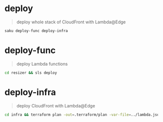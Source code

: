 # deploy
> deploy whole stack of CloudFront with Lambda@Edge

```bash
saku deploy-func deploy-infra
```

# deploy-func
> deploy Lambda functions

```bash
cd resizer && sls deploy
```

# deploy-infra
> deploy CloudFront with Lambda@Edge

```bash
cd infra && terraform plan -out=.terraform/plan -var-file=../lambda.json && terraform apply .terraform/plan
```
